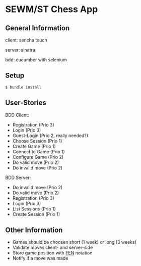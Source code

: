 # SEWM/ST Chess App

## General Information

client: sencha touch

server: sinatra

bdd: cucumber with selenium

## Setup

    $ bundle install

## User-Stories

BDD Client:

* Registration (Prio 3)
* Login (Prio 3)
* Guest-Login (Prio 2, really needed?)
* Choose Session (Prio 1)
* Create Game (Prio 1)
* Connect to Game (Prio 1)
* Configure Game (Prio 2)
* Do valid move (Prio 2)
* Do invalid move (Prio 2)

BDD Server:

* Do invalid move (Prio 2)
* Do valid move (Prio 2)
* Registration (Prio 3)
* Login (Prio 3)
* List Sessions (Prio 1)
* Create Session (Prio 1)

## Other Information

* Games should be choosen short (1 week) or long (3 weeks)
* Validate moves client- and server-side
* Store game position with [FEN][1] notation
* Notify if a move was made


[1]: http://en.wikipedia.org/wiki/Board_representation_(chess)#Forsyth-Edwards_Notation_.28FEN.29


